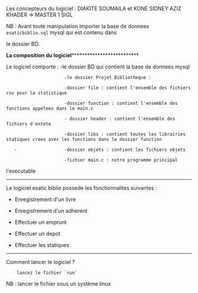 Les concepteurs du logiciel : DIAKITE SOUMAILA et KONE SIDNEY AZIZ KHADER => MASTER 1 SIGL



NB : Avant toute manipulation importer la base de donnees `esaticbiblio.sql` mysql qui est contenu dans
     
le dossier BD.


**********************La composition du logiciel************************************************

Le logiciel comporte :
    -le dossier BD qui contient la base de donnees mysql
    
                          -le dossier Projet Bibliotheque :
        
                          -dossier file : contient l'ensemble des fichiers csv pour la statistique
  
                          -dossier function : contient l'ensemble des fonctions appelees dans le main.c
     
                          - dossier header : contient l'ensemble des fichiers d'entete
       
                          -dossier libs : contient toutes les librairies statiques crees avec les fonctions dans le dossier function
 
       -                  -dossier objets : contient les fichiers objets
     
                          -fichier main.c : notre programme principal
        
l'executable

************************************************************************************************


Le logiciel esatic biblio possede les fonctionnalites suivantes :
      
   - Enregistrement d'un livre
     
   - Enregistrement d'un adherent
  
   - Effectuer un emprunt
 
   - Effectuer un depot
    
   - Effectuer les statiques


************************************************************************************************

Comment lancer le logiciel ?

        lancez le fichier `run`



NB : lancer le fichier sous un système linux 
